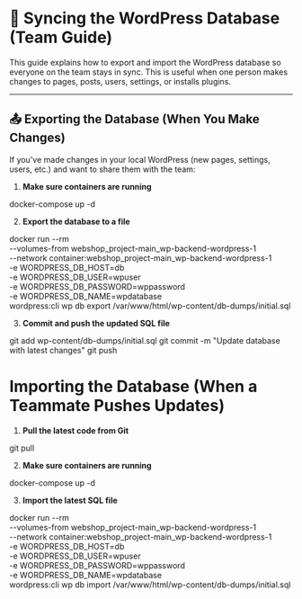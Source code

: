 # 🔁 Syncing the WordPress Database (Team Guide)

This guide explains how to export and import the WordPress database so everyone on the team stays in sync. This is useful when one person makes changes to pages, posts, users, settings, or installs plugins.

---

## 📤 Exporting the Database (When You Make Changes)

If you've made changes in your local WordPress (new pages, settings, users, etc.) and want to share them with the team:

1. **Make sure containers are running**

docker-compose up -d

2. **Export the database to a file**

docker run --rm \
  --volumes-from webshop_project-main_wp-backend-wordpress-1 \
  --network container:webshop_project-main_wp-backend-wordpress-1 \
  -e WORDPRESS_DB_HOST=db \
  -e WORDPRESS_DB_USER=wpuser \
  -e WORDPRESS_DB_PASSWORD=wppassword \
  -e WORDPRESS_DB_NAME=wpdatabase \
  wordpress:cli wp db export /var/www/html/wp-content/db-dumps/initial.sql

3. **Commit and push the updated SQL file**

git add wp-content/db-dumps/initial.sql
git commit -m "Update database with latest changes"
git push

# Importing the Database (When a Teammate Pushes Updates)

1. **Pull the latest code from Git**

git pull

2. **Make sure containers are running**

docker-compose up -d

3. **Import the latest SQL file**

docker run --rm \
  --volumes-from webshop_project-main_wp-backend-wordpress-1 \
  --network container:webshop_project-main_wp-backend-wordpress-1 \
  -e WORDPRESS_DB_HOST=db \
  -e WORDPRESS_DB_USER=wpuser \
  -e WORDPRESS_DB_PASSWORD=wppassword \
  -e WORDPRESS_DB_NAME=wpdatabase \
  wordpress:cli wp db import /var/www/html/wp-content/db-dumps/initial.sql

<!-- SUCCESS!! -->
<!-- Database is updated -->